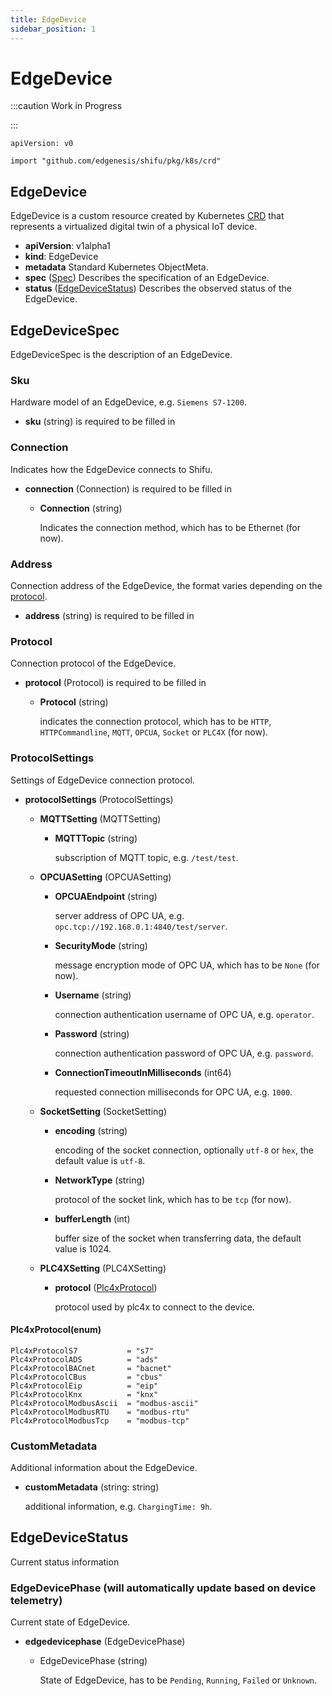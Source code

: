 ```yaml
---
title: EdgeDevice
sidebar_position: 1
---
```


# EdgeDevice

:::caution Work in Progress

:::

`apiVersion: v0`

`import "github.com/edgenesis/shifu/pkg/k8s/crd"`

## EdgeDevice

EdgeDevice is a custom resource created by Kubernetes [CRD](https://kubernetes.io/docs/concepts/extend-kubernetes/api-extension/custom-resources/) that represents a virtualized digital twin of a physical IoT device.
  - **apiVersion**: v1alpha1
  - **kind**: EdgeDevice
  - **metadata** Standard Kubernetes ObjectMeta.
  - **spec** ([Spec](#edgedevicespec)) Describes the specification of an EdgeDevice.
  - **status** ([EdgeDeviceStatus](#edgedevicestatus)) Describes the observed status of the EdgeDevice.

## EdgeDeviceSpec

EdgeDeviceSpec is the description of an EdgeDevice.

### Sku

Hardware model of an EdgeDevice, e.g. `Siemens S7-1200`.

- **sku** (string) is required to be filled in

### Connection

Indicates how the EdgeDevice connects to Shifu.

- **connection** (Connection) is required to be filled in
  - **Connection** (string) 

    Indicates the connection method, which has to be Ethernet (for now).

### Address

Connection address of the EdgeDevice, the format varies depending on the [protocol](#protocol).

- **address** (string) is required to be filled in

### Protocol

Connection protocol of the EdgeDevice.

- **protocol** (Protocol) is required to be filled in
  - **Protocol** (string)

    indicates the connection protocol, which has to be `HTTP`, `HTTPCommandline`, `MQTT`, `OPCUA`, `Socket` or `PLC4X` (for now).

### ProtocolSettings

Settings of EdgeDevice connection protocol.

- **protocolSettings** (ProtocolSettings)
  - **MQTTSetting** (MQTTSetting) 
    - **MQTTTopic** (string)

      subscription of MQTT topic, e.g. `/test/test`.

  - **OPCUASetting** (OPCUASetting)
    - **OPCUAEndpoint** (string)

      server address of OPC UA, e.g. `opc.tcp://192.168.0.1:4840/test/server`.
  
    - **SecurityMode** (string)

      message encryption mode of OPC UA, which has to be `None` (for now).

    - **Username** (string)

      connection authentication username of OPC UA, e.g. `operator`.

    - **Password** (string)

      connection authentication password of OPC UA, e.g. `password`.

    - **ConnectionTimeoutInMilliseconds** (int64)

      requested connection milliseconds for OPC UA, e.g. `1000`.

  - **SocketSetting** (SocketSetting)
    - **encoding** (string)

      encoding of the socket connection, optionally `utf-8` or `hex`, the default value is `utf-8`.

    - **NetworkType** (string)

      protocol of the socket link, which has to be `tcp` (for now).

    - **bufferLength** (int)

      buffer size of the socket when transferring data, the default value is 1024.

  - **PLC4XSetting** (PLC4XSetting)
    - **protocol** ([Plc4xProtocol](#plc4xprotocolenum))

      protocol used by plc4x to connect to the device.

#### Plc4xProtocol(enum)
	Plc4xProtocolS7           = "s7"
	Plc4xProtocolADS          = "ads"
	Plc4xProtocolBACnet       = "bacnet"
	Plc4xProtocolCBus         = "cbus"
	Plc4xProtocolEip          = "eip"
	Plc4xProtocolKnx          = "knx"
	Plc4xProtocolModbusAscii  = "modbus-ascii"
	Plc4xProtocolModbusRTU    = "modbus-rtu"
	Plc4xProtocolModbusTcp    = "modbus-tcp"
### CustomMetadata

Additional information about the EdgeDevice.

- **customMetadata** (string: string)

  additional information, e.g. `ChargingTime: 9h`.

## EdgeDeviceStatus

Current status information

### EdgeDevicePhase (will automatically update based on device telemetry)

Current state of EdgeDevice.

- **edgedevicephase** (EdgeDevicePhase)
  - EdgeDevicePhase (string)

    State of EdgeDevice, has to be `Pending`, `Running`, `Failed` or `Unknown`.
